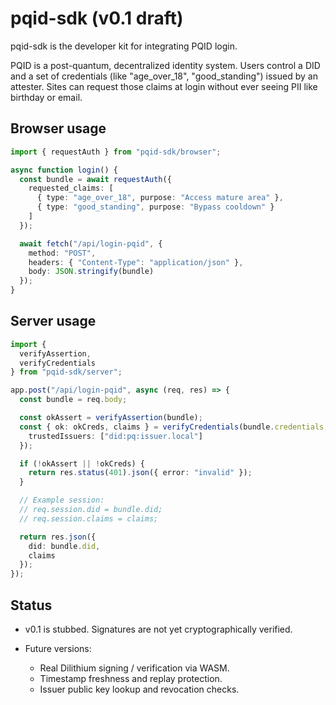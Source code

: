 # pqid-sdk (v0.1 draft)

pqid-sdk is the developer kit for integrating PQID login.

PQID is a post-quantum, decentralized identity system. Users control a DID and a set of credentials (like "age_over_18", "good_standing") issued by an attester. Sites can request those claims at login without ever seeing PII like birthday or email.

## Browser usage

```ts
import { requestAuth } from "pqid-sdk/browser";

async function login() {
  const bundle = await requestAuth({
    requested_claims: [
      { type: "age_over_18", purpose: "Access mature area" },
      { type: "good_standing", purpose: "Bypass cooldown" }
    ]
  });

  await fetch("/api/login-pqid", {
    method: "POST",
    headers: { "Content-Type": "application/json" },
    body: JSON.stringify(bundle)
  });
}
```

## Server usage

```ts
import {
  verifyAssertion,
  verifyCredentials
} from "pqid-sdk/server";

app.post("/api/login-pqid", async (req, res) => {
  const bundle = req.body;

  const okAssert = verifyAssertion(bundle);
  const { ok: okCreds, claims } = verifyCredentials(bundle.credentials, {
    trustedIssuers: ["did:pq:issuer.local"]
  });

  if (!okAssert || !okCreds) {
    return res.status(401).json({ error: "invalid" });
  }

  // Example session:
  // req.session.did = bundle.did;
  // req.session.claims = claims;

  return res.json({
    did: bundle.did,
    claims
  });
});
```

## Status

* v0.1 is stubbed. Signatures are not yet cryptographically verified.
* Future versions:

  * Real Dilithium signing / verification via WASM.
  * Timestamp freshness and replay protection.
  * Issuer public key lookup and revocation checks.

